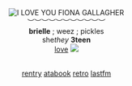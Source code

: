 <div align='center'> 
 <img src='https://i.pinimg.com/564x/5f/6e/0a/5f6e0a2b048b309b4d7c1bd01a3e617e.jpg' title='I LOVE YOU FIONA GALLAGHER'

   <br>︶︶︶︶︶︶︶︶︶︶︶<br>
<b>brielle</b> ; weez ; pickles<br>
   she<i>they</i>  <b>3teen </b>
  <br> <a href="https://github.com/MorgottsConsort">love</a> <img src='https://files.catbox.moe/9b3lac.gif'>

<br> <a href="https://rentry.co/metalocalypsedotcom">rentry</a>   <a href="https://metalocalypse.atabook.org/">atabook</a> <a href="https://retrospring.net/@weezerus">retro</a> <a href="https://www.last.fm/user/weezerus">lastfm</a>
